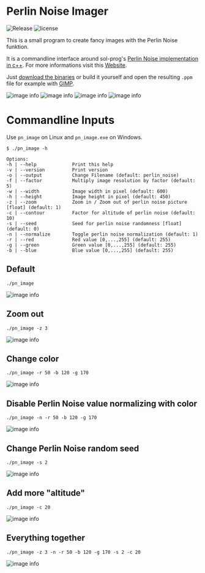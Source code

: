 # Perlin Noise Imager

![Release](https://badgen.net/github/release/chriscasa95/perlin-noise-images)
![license](https://badgen.net/github/license/chriscasa95/perlin-noise-images)


This is a small program to create fancy images with the Perlin Noise funktion.

It is a commandline interface around sol-prog's [Perlin Noise implementation in c++](https://github.com/sol-prog/Perlin_Noise). For more informations visit this [Website](http://solarianprogrammer.com/2012/07/18/perlin-noise-cpp-11/).

Just [download the binaries](https://github.com/chriscasa95/perlin-noise-images/releases/) or build it yourself and open the resulting `.ppm` file for example with [GIMP](https://www.gimp.org/). 

![image info](./images/example0.png)
![image info](./images/example1.png)
![image info](./images/example2.png)
![image info](./images/example3.png)

# Commandline Inputs

Use `pn_image` on Linux and `pn_image.exe` on Windows. 

    $ ./pn_image -h

    Options:
    -h | --help             Print this help
    -v | --version          Print version
    -o | --output           Change Filename (default: perlin_noise)
    -f | --factor           Multiply image resolution by factor (default: 5)
    -w | --width            Image width in pixel (default: 600)
    -h | --height           Image height in pixel (default: 450)
    -z | --zoom             Zoom in / Zoom out of perlin noise picture [float] (default: 1)
    -c | --contour          Factor for altitude of perlin noise (default: 10)
    -s | --seed             Seed for perlin noise randomness [float] (default: 0)
    -n | --normalize        Toggle perlin noise normalization (default: 1)
    -r | --red              Red value [0,...,255] (default: 255)
    -g | --green            Green value [0,...,255] (default: 255)
    -b | --blue             Blue value [0,...,255] (default: 255)

## Default

    ./pn_image

![image info](./images/default.png)

## Zoom out

    ./pn_image -z 3

![image info](./images/zoom_out.png)

## Change color

    ./pn_image -r 50 -b 120 -g 170

![image info](./images/change_color.png)

## Disable Perlin Noise value normalizing with color

    ./pn_image -n -r 50 -b 120 -g 170

![image info](images/change_color_no_normalization.png)

## Change Perlin Noise random seed

    ./pn_image -s 2

![image info](images/change_seed.png)

## Add more "altitude"

    ./pn_image -c 20

![image info](images/change_altitude.png)

## Everything together

    ./pn_image -z 3 -n -r 50 -b 120 -g 170 -s 2 -c 20

![image info](images/everything.png)
